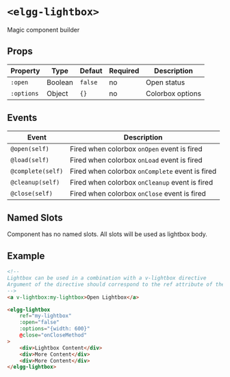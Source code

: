 # `<elgg-lightbox>`

Magic component builder

## Props

|Property      |Type          |Defaut        |Required      |Description                          |
|--------------|--------------|--------------|--------------|-------------------------------------|
|`:open`        |Boolean      |`false`       |no            |Open status                          |
|`:options`     |Object       |`{}`          |no            |Colorbox options                     |

## Events

|Event                         |Description                                                          |
|------------------------------|---------------------------------------------------------------------|
|`@open(self)`                 |Fired when colorbox `onOpen` event is fired                          |
|`@load(self)`                 |Fired when colorbox `onLoad` event is fired                          |
|`@complete(self)`             |Fired when colorbox `onComplete` event is fired                      |
|`@cleanup(self)`              |Fired when colorbox `onCleanup` event is fired                       |
|`@close(self)`                |Fired when colorbox `onClose` event is fired                         |

## Named Slots

Component has no named slots. All slots will be used as lightbox body.

## Example

```html
<!-- 
Lightbox can be used in a combination with a v-lightbox directive 
Argument of the directive should correspond to the ref attribute of the lightbox component
-->
<a v-lightbox:my-lightbox>Open Lightbox</a>

<elgg-lightbox 
    ref="my-lightbox" 
    :open="false" 
    :options="{width: 600}"
    @close="onCloseMethod"
>
    <div>Lightbox Content</div>
    <div>More Content</div>
    <div>More Content</div>
</elgg-lightbox>
```